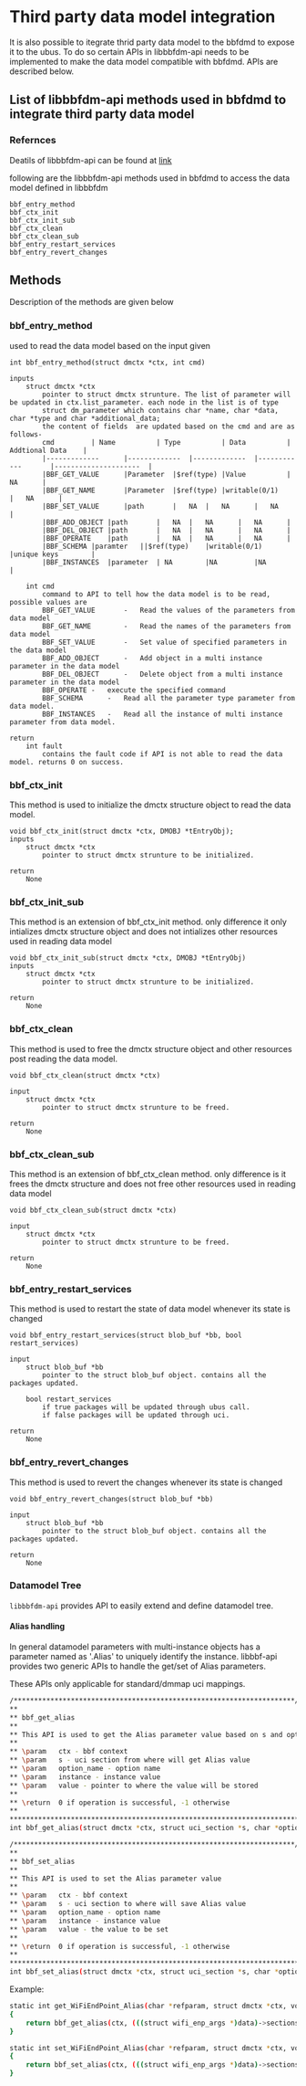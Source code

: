 # Third party data model integration

It is also possible to itegrate thrid party data model to the bbfdmd to expose it to the ubus. To do so certain APIs in libbbfdm-api needs to be implemented to make the data model compatible with bbfdmd. APIs are described below.


## List of libbbfdm-api methods used in bbfdmd to integrate third party data model

### Refernces
Deatils of libbbfdm-api can be found at [link](../../docs)

following are the libbbfdm-api methods used in bbfdmd to access the data model defined in libbbfdm

```	
bbf_entry_method
bbf_ctx_init
bbf_ctx_init_sub
bbf_ctx_clean
bbf_ctx_clean_sub
bbf_entry_restart_services
bbf_entry_revert_changes
```

## Methods
Description of the methods are given below

### bbf_entry_method

used to read the data model based on the input given

``` 
int bbf_entry_method(struct dmctx *ctx, int cmd)

inputs
	struct dmctx *ctx
		pointer to struct dmctx strunture. The list of parameter will be updated in ctx.list_parameter. each node in the list is of type
		struct dm_parameter which contains char *name, char *data, char *type and char *additional_data;
		the content of fields  are updated based on the cmd and are as follows-
		cmd			| Name       	| Type       	| Data			| Addtional Data	|
		|-------------		|-------------	|-------------	|------------		|---------------------	|
		|BBF_GET_VALUE		|Parameter	|$ref(type)	|Value			|	NA		|
		|BBF_GET_NAME		|Parameter	|$ref(type)	|writable(0/1)		|	NA		|
		|BBF_SET_VALUE		|path 		|	NA	| 	NA		|	NA	   	|
		|BBF_ADD_OBJECT	|path		|	NA	| 	NA		|	NA	   	|
		|BBF_DEL_OBJECT	|path		|	NA	| 	NA		|	NA	   	|
		|BBF_OPERATE	|path		|	NA	| 	NA		|	NA	   	|
		|BBF_SCHEMA	|paramter	||$ref(type)	|writable(0/1)		|unique keys  		|
		|BBF_INSTANCES	|parameter	| NA		|NA			|NA		   	|
		
	int cmd
		command to API to tell how the data model is to be read, possible values are
		BBF_GET_VALUE		-	Read the values of the parameters from data model
		BBF_GET_NAME 		-	Read the names of the parameters from data model
		BBF_SET_VALUE		-	Set value of specified parameters in the data model
		BBF_ADD_OBJECT		-	Add object in a multi instance parameter in the data model
		BBF_DEL_OBJECT		-	Delete object from a multi instance parameter in the data model	
		BBF_OPERATE	- 	execute the specified command
		BBF_SCHEMA		- 	Read all the parameter type parameter from data model.
		BBF_INSTANCES	-	Read all the instance of multi instance parameter from data model.

return
	int fault
		contains the fault code if API is not able to read the data model. returns 0 on success.	
```

### bbf_ctx_init

This method is used to initialize the dmctx structure object to read the data model.

``` 
void bbf_ctx_init(struct dmctx *ctx, DMOBJ *tEntryObj);
inputs
	struct dmctx *ctx
		pointer to struct dmctx strunture to be initialized.

return
	None
```

### bbf_ctx_init_sub

This method is an extension of bbf_ctx_init method. only difference it only intializes dmctx structure object and does not intializes other resources used in reading data model

``` 
void bbf_ctx_init_sub(struct dmctx *ctx, DMOBJ *tEntryObj)
inputs
	struct dmctx *ctx
		pointer to struct dmctx strunture to be initialized.

return
	None
```


### bbf_ctx_clean

This method is used to free the dmctx structure object  and other resources post reading the data model.

```
void bbf_ctx_clean(struct dmctx *ctx)

input
	struct dmctx *ctx
		pointer to struct dmctx strunture to be freed.
	
return
	None	
```

### bbf_ctx_clean_sub

This method is an extension of bbf_ctx_clean method. only difference is it frees the dmctx structure and does not free other resources used in reading data model

```
void bbf_ctx_clean_sub(struct dmctx *ctx)

input
	struct dmctx *ctx
		pointer to struct dmctx strunture to be freed.
	
return
	None
```

### bbf_entry_restart_services

This method is used to restart the state of data model whenever its state is changed

```
void bbf_entry_restart_services(struct blob_buf *bb, bool restart_services)

input
	struct blob_buf *bb
		pointer to the struct blob_buf object. contains all the packages updated.

	bool restart_services 
		if true packages will be updated through ubus call.
		if false packages will be updated through uci.
	
return 
	None
```
### bbf_entry_revert_changes

This method is used to revert the changes whenever its state is changed

```
void bbf_entry_revert_changes(struct blob_buf *bb)

input
	struct blob_buf *bb
		pointer to the struct blob_buf object. contains all the packages updated.
	
return
	None
```

### Datamodel Tree
`libbbfdm-api` provides API to easily extend and define datamodel tree.

#### Alias handling
In general datamodel parameters with multi-instance objects has a parameter named as '.Alias' to uniquely identify the instance. libbbf-api provides two generic APIs to handle the get/set of Alias parameters.

These APIs only applicable for standard/dmmap uci mappings.
```bash
/*********************************************************************//**
**
** bbf_get_alias
**
** This API is used to get the Alias parameter value based on s and option_name
**
** \param   ctx - bbf context
** \param   s - uci section from where will get Alias value
** \param   option_name - option name
** \param   instance - instance value
** \param   value - pointer to where the value will be stored
**
** \return  0 if operation is successful, -1 otherwise
**
**************************************************************************/
int bbf_get_alias(struct dmctx *ctx, struct uci_section *s, char *option_name, char *instance, char **value);

/*********************************************************************//**
**
** bbf_set_alias
**
** This API is used to set the Alias parameter value
**
** \param   ctx - bbf context
** \param   s - uci section to where will save Alias value
** \param   option_name - option name
** \param   instance - instance value
** \param   value - the value to be set
**
** \return  0 if operation is successful, -1 otherwise
**
**************************************************************************/
int bbf_set_alias(struct dmctx *ctx, struct uci_section *s, char *option_name, char *instance, char *value);
```

Example:
```bash
static int get_WiFiEndPoint_Alias(char *refparam, struct dmctx *ctx, void *data, char *instance, char **value)
{
	return bbf_get_alias(ctx, (((struct wifi_enp_args *)data)->sections)->dmmap_section, "endpointalias", instance, value);
}

static int set_WiFiEndPoint_Alias(char *refparam, struct dmctx *ctx, void *data, char *instance, char *value, int action)
{
	return bbf_set_alias(ctx, (((struct wifi_enp_args *)data)->sections)->dmmap_section, "endpointalias", instance, value);
}
```
